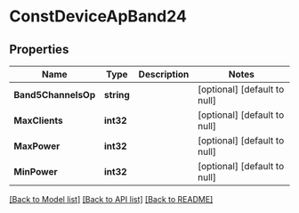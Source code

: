 # ConstDeviceApBand24

## Properties
Name | Type | Description | Notes
------------ | ------------- | ------------- | -------------
**Band5ChannelsOp** | **string** |  | [optional] [default to null]
**MaxClients** | **int32** |  | [optional] [default to null]
**MaxPower** | **int32** |  | [optional] [default to null]
**MinPower** | **int32** |  | [optional] [default to null]

[[Back to Model list]](../README.md#documentation-for-models) [[Back to API list]](../README.md#documentation-for-api-endpoints) [[Back to README]](../README.md)

